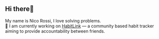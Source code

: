 ## Hi there👋 

My name is Nico Rossi, I love solving problems.  
  📌 I am currently working on [HabitLink](https://github.com/rossi2nico/HabitLink) — a community based habit tracker aiming to provide accountability between friends.
  

